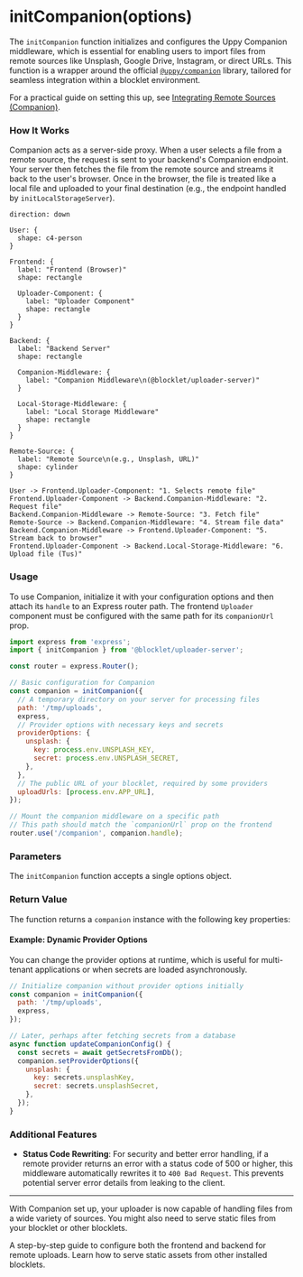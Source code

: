 # initCompanion(options)

The `initCompanion` function initializes and configures the Uppy Companion middleware, which is essential for enabling users to import files from remote sources like Unsplash, Google Drive, Instagram, or direct URLs. This function is a wrapper around the official [`@uppy/companion`](https://uppy.io/docs/companion/) library, tailored for seamless integration within a blocklet environment.

For a practical guide on setting this up, see [Integrating Remote Sources (Companion)](./guides-remote-sources.md).

### How It Works

Companion acts as a server-side proxy. When a user selects a file from a remote source, the request is sent to your backend's Companion endpoint. Your server then fetches the file from the remote source and streams it back to the user's browser. Once in the browser, the file is treated like a local file and uploaded to your final destination (e.g., the endpoint handled by `initLocalStorageServer`).

```d2 How Companion Works icon=mdi:diagram-outline
direction: down

User: {
  shape: c4-person
}

Frontend: {
  label: "Frontend (Browser)"
  shape: rectangle

  Uploader-Component: {
    label: "Uploader Component"
    shape: rectangle
  }
}

Backend: {
  label: "Backend Server"
  shape: rectangle

  Companion-Middleware: {
    label: "Companion Middleware\n(@blocklet/uploader-server)"
  }

  Local-Storage-Middleware: {
    label: "Local Storage Middleware"
    shape: rectangle
  }
}

Remote-Source: {
  label: "Remote Source\n(e.g., Unsplash, URL)"
  shape: cylinder
}

User -> Frontend.Uploader-Component: "1. Selects remote file"
Frontend.Uploader-Component -> Backend.Companion-Middleware: "2. Request file"
Backend.Companion-Middleware -> Remote-Source: "3. Fetch file"
Remote-Source -> Backend.Companion-Middleware: "4. Stream file data"
Backend.Companion-Middleware -> Frontend.Uploader-Component: "5. Stream back to browser"
Frontend.Uploader-Component -> Backend.Local-Storage-Middleware: "6. Upload file (Tus)"
```

### Usage

To use Companion, initialize it with your configuration options and then attach its `handle` to an Express router path. The frontend `Uploader` component must be configured with the same path for its `companionUrl` prop.

```javascript Basic Companion Setup icon=logos:javascript
import express from 'express';
import { initCompanion } from '@blocklet/uploader-server';

const router = express.Router();

// Basic configuration for Companion
const companion = initCompanion({
  // A temporary directory on your server for processing files
  path: '/tmp/uploads',
  express,
  // Provider options with necessary keys and secrets
  providerOptions: {
    unsplash: {
      key: process.env.UNSPLASH_KEY,
      secret: process.env.UNSPLASH_SECRET,
    },
  },
  // The public URL of your blocklet, required by some providers
  uploadUrls: [process.env.APP_URL],
});

// Mount the companion middleware on a specific path
// This path should match the `companionUrl` prop on the frontend
router.use('/companion', companion.handle);
```

### Parameters

The `initCompanion` function accepts a single options object.

<x-field data-name="path" data-type="string" data-required="true" data-desc="The absolute path to a temporary directory on the server where files will be stored during processing. This corresponds to the filePath option in Uppy Companion."></x-field>

<x-field data-name="express" data-type="Function" data-required="true" data-desc="The Express application instance. This is used to create the necessary sub-app and middleware stack for Companion."></x-field>

<x-field data-name="providerOptions" data-type="object" data-required="false" data-desc="An object containing the configuration for each remote provider you want to enable. Each key is the provider name (e.g., `unsplash`), and the value is its configuration, like API keys and secrets."></x-field>

<x-field data-name="...restProps" data-type="any" data-required="false" data-desc="Any other valid option from the official Uppy Companion options can be passed here. For example, `uploadUrls` is a common and often required option."></x-field>


### Return Value

The function returns a `companion` instance with the following key properties:

<x-field data-name="handle" data-type="Function" data-desc="An Express middleware that you must mount on a route (e.g., `/companion`). This handle contains all the logic for processing remote file requests."></x-field>

<x-field data-name="setProviderOptions" data-type="(options: object) => void" data-desc="A method that allows you to dynamically update the `providerOptions` after initialization. This is useful if you need to load API keys from a database or change configurations without restarting the server."></x-field>


#### Example: Dynamic Provider Options

You can change the provider options at runtime, which is useful for multi-tenant applications or when secrets are loaded asynchronously.

```javascript Dynamic Provider Options icon=logos:javascript
// Initialize companion without provider options initially
const companion = initCompanion({
  path: '/tmp/uploads',
  express,
});

// Later, perhaps after fetching secrets from a database
async function updateCompanionConfig() {
  const secrets = await getSecretsFromDb();
  companion.setProviderOptions({
    unsplash: {
      key: secrets.unsplashKey,
      secret: secrets.unsplashSecret,
    },
  });
}
```

### Additional Features

- **Status Code Rewriting**: For security and better error handling, if a remote provider returns an error with a status code of 500 or higher, this middleware automatically rewrites it to `400 Bad Request`. This prevents potential server error details from leaking to the client.

---

With Companion set up, your uploader is now capable of handling files from a wide variety of sources. You might also need to serve static files from your blocklet or other blocklets.

<x-cards>
  <x-card data-title="Guide: Integrating Remote Sources" data-icon="lucide:link" data-href="/guides/remote-sources">
    A step-by-step guide to configure both the frontend and backend for remote uploads.
  </x-card>
  <x-card data-title="API: initStaticResourceMiddleware" data-icon="lucide:file-code" data-href="/api-reference/uploader-server/static-resource">
    Learn how to serve static assets from other installed blocklets.
  </x-card>
</x-cards>